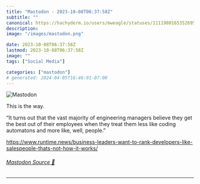 ```yaml
---
title: "Mastodon - 2023-10-08T06:37:58Z"
subtitle: ""
canonical: https://hachyderm.io/users/mweagle/statuses/111198016535269561
description:
image: "/images/mastodon.png"

date: 2023-10-08T06:37:58Z
lastmod: 2023-10-08T06:37:58Z
image: ""
tags: ["Social Media"]

categories: ["mastodon"]
# generated: 2024-04-05T16:46:01-07:00
---
```

![Mastodon](/images/mastodon.png)

<p>This is the way.</p><p>“It turns out that the vast majority of engineering managers believe they get the best out of their employees when they treat them less like coding automatons and more like, well, people.”</p><p><a href="https://www.runtime.news/business-leaders-want-to-rank-developers-like-salespeople-thats-not-how-it-works/" target="_blank" rel="nofollow noopener noreferrer" translate="no"><span class="invisible">https://www.</span><span class="ellipsis">runtime.news/business-leaders-</span><span class="invisible">want-to-rank-developers-like-salespeople-thats-not-how-it-works/</span></a></p>


###### [Mastodon Source 🐘](https://hachyderm.io/@mweagle/111198016535269561)

___
